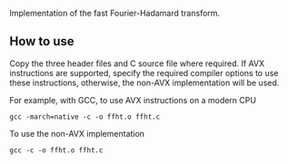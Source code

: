 Implementation of the fast Fourier-Hadamard transform.

## How to use

Copy the three header files and C source file where required. If AVX instructions are supported, specify the required compiler options to use these instructions, otherwise, the non-AVX implementation will be used.

For example, with GCC, to use AVX instructions on a modern CPU
```
gcc -march=native -c -o ffht.o ffht.c
```
To use the non-AVX implementation
```
gcc -c -o ffht.o ffht.c
```

